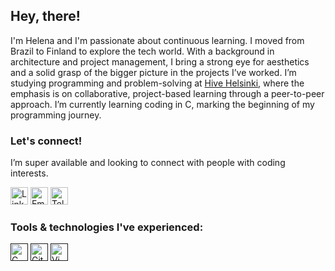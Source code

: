 ## Hey, there!

I'm Helena and I'm passionate about continuous learning. I moved from Brazil to Finland to explore the tech world. With a background in architecture and project management, I bring a strong eye for aesthetics and a solid grasp of the bigger picture in the projects I’ve worked. I’m studying programming and problem-solving at [Hive Helsinki](https://www.hive.fi/en/), where the emphasis is on collaborative, project-based learning through a peer-to-peer approach. I’m currently learning coding in C, marking the beginning of my programming journey.

### Let's connect!
I’m super available and looking to connect with people with coding interests.

[<img height="28" width="28" src="https://cdn.simpleicons.org/linkedin/black/white" alt="LinkedIn" />](https://www.linkedin.com/in/helenautzig/)
[<img height="28" width="28" src="https://cdn.simpleicons.org/gmail/black/white" alt="Email" />](mailto:helenautzig@gmail.com)
[<img height="28" width="28" src="https://cdn.simpleicons.org/telegram/black/white" alt="Telegram" />](https://t.me/hlntzg)

### Tools & technologies I've experienced:
[<img height="28" width="28" src="https://cdn.simpleicons.org/c/black/white" alt="C Programming" />]() 
[<img height="28" width="28" src="https://cdn.simpleicons.org/github/black/white" alt="GitHub" />]() 
[<img height="28" width="28" src="https://cdn.simpleicons.org/vim/black/white" alt="Vim" />]()
